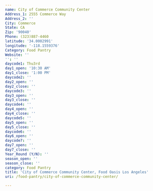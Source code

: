 ```yaml
---
name: City of Commerce Community Center
Address_1: 2555 Commerce Way
Address_2: ''
City: Commerce
State: CA
Zip: '90040'
Phone: (323)887-4460
latitude: '34.0002991'
longitude: '-118.1559376'
Category: Food Pantry
Website: ''
'': ''
daycode1: Thu3rd
day1_open: '10:30 AM'
day1_close: '1:00 PM'
daycode2: ''
day2_open: ''
day2_close: ''
daycode3: ''
day3_open: ''
day3_close: ''
daycode4: ''
day4_open: ''
day4_close: ''
daycode5: ''
day5_open: ''
day5_close: ''
daycode6: ''
day6_open: ''
daycode7: ''
day7_open: ''
day7_close: ''
Year_Round (Y/N): ''
season_open: ''
season_close: ''
category: Food Pantry
title: 'City of Commerce Community Center, Food Oasis Los Angeles'
uri: /food-pantry/city-of-commerce-community-center/

---
```

